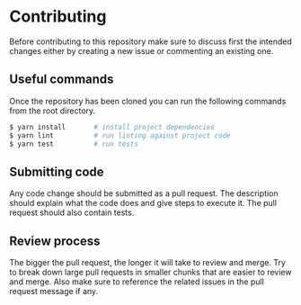 # Contributing

Before contributing to this repository make sure to discuss first the intended changes either by creating a new issue or commenting an existing one.

## Useful commands

Once the repository has been cloned you can run the following commands from the root directory.

```sh
$ yarn install       # install project dependencies
$ yarn lint          # run linting against project code
$ yarn test          # run tests
```

## Submitting code

Any code change should be submitted as a pull request. The description should explain what the code does and give steps to execute it. The pull request should also contain tests.

## Review process

The bigger the pull request, the longer it will take to review and merge. Try to break down large pull requests in smaller chunks that are easier to review and merge. Also make sure to reference the related issues in the pull request message if any.
